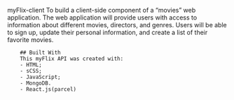 myFlix-client
        To build a client-side component of a “movies” web application. The web application will provide users with access to information about different movies, directors, and genres. Users will be able to sign up, update their personal information, and create a list of their favorite movies.

        ## Built With
        This myFlix API was created with: 
        - HTML;
        - sCSS;
        - JavaScript;
        - MongoDB.
        - React.js(parcel)
